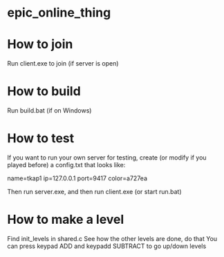 # epic_online_thing

# How to join
Run client.exe to join (if server is open)

# How to build
Run build.bat (if on Windows)

# How to test
If you want to run your own server for testing, create (or modify if you played before) a config.txt that looks like:

name=tkap1
ip=127.0.0.1
port=9417
color=a727ea

Then run server.exe, and then run client.exe (or start run.bat)

# How to make a level
Find init_levels in shared.c
See how the other levels are done, do that
You can press keypad ADD and keypadd SUBTRACT to go up/down levels